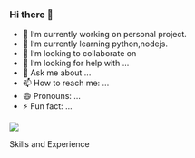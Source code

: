 ### Hi there 👋

- 🔭 I’m currently working on personal project.
- 🌱 I’m currently learning python,nodejs.
- 👯 I’m looking to collaborate on 
- 🤔 I’m looking for help with ...
- 💬 Ask me about ...
- 📫 How to reach me: ...
- 😄 Pronouns: ...
- ⚡ Fun fact: ...

<img src="https://github-readme-stats.vercel.app/api?username=abidadhikari&&show_icons=true&title_color=ffffff&icon_color=bb2acf&text_color=daf7dc&bg_color=151515">

Skills and Experience <br/>
<img src=""><img src=""><img src="">
